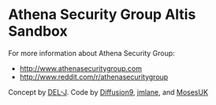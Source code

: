 # Athena Security Group Altis Sandbox

For more information about Athena Security Group:
- http://www.athenasecuritygroup.com
- http://www.reddit.com/r/athenasecuritygroup

Concept by [DEL-J]. Code by [Diffusion9], [jmlane], and [MosesUK]


[DEL-J]: https://github.com/DEL-J
[Diffusion9]: https://github.com/Diffusion9
[jmlane]: https://github.com/jmlane
[MosesUK]: https://github.com/MosesUK
